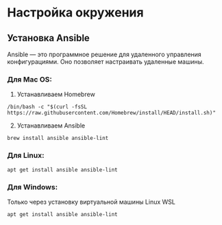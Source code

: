 # Настройка окружения

## Установка Ansible

Ansible — это программное решение для удаленного управления конфигурациями. Оно позволяет настраивать удаленные машины.

### Для Mac OS:
1. Устанавливаем Homebrew
```
/bin/bash -c "$(curl -fsSL https://raw.githubusercontent.com/Homebrew/install/HEAD/install.sh)"
```
2. Устанавливаем Ansible
```
brew install ansible ansible-lint
```

### Для Linux:
```
apt get install ansible ansible-lint
```

### Для Windows:
Только через установку виртуальной машины Linux WSL
```
apt get install ansible ansible-lint
```

